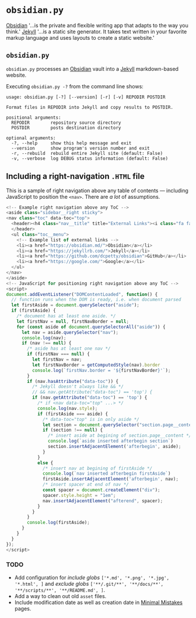 # `obsidian.py`

[Obsidian](https://obsidian.md/) '&hellip;is the private and flexible writing app that adapts to the way you think.' [Jekyll](https://jekyllrb.com) '&hellip;is a static site generator. It takes text written in your favorite markup language and uses layouts to create a static website.' 

## `obsidian.py`

`obsidian.py` processes an [Obsidian](https://obsidian.md/) vault into a [Jekyll](https://jekyllrb.com) markdown-based website.

Executing `obsidian.py -?` from the command line shows:

```python3
usage: obsidian.py [-?] [--version] [-r] [-v] REPODIR POSTDIR

Format files in REPODIR into Jekyll and copy results to POSTDIR.

positional arguments:
  REPODIR        repository source directory
  POSTDIR        posts destination directory

optional arguments:
  -?, --help     show this help message and exit
  --version      show program's version number and exit
  -r, --rebuild  rebuild entire Jekyll site (default: False)
  -v, --verbose  log DEBUG status information (default: False)
```

## Including a right-navigation `.HTML` file

This is a sample of right navigation above any table of contents &mdash; including JavaScript to position the `<nav>`. There are *a lot* of assumptions.

```js
<!-- Example right navigation above any ToC -->
<aside class="sidebar__right sticky">
<nav class="toc" data-toc="top">
  <header><h4 class="nav__title" title="External Links"><i class="fa fa-link"></i> External Links</h4>
  </header>
  <ul class="toc__menu">
    <!-- Example list of external links -->
    <li><a href="https://obsidian.md/">Obsidian</a></li>
    <li><a href="https://jekyllrb.com/">Jekyll</a></li>
    <li><a href="https://github.com/dcpetty/obsidian">GitHub</a></li>
    <li><a href="https://google.com/">Google</a></li>
  </ul>
</nav>
</aside>
<!-- JavaScript for positioning right navigation above any ToC -->
<script>
document.addEventListener("DOMContentLoaded", function() {
  // function runs when the DOM is ready, i.e. when document parsed
  let firstAside = document.querySelector("aside");
  if (firstAside) {
    /* document has at least one aside. */
    let firstNav = null, firstNavBorder = null;
    for (const aside of document.querySelectorAll("aside")) {
      let nav = aside.querySelector("nav");
      console.log(nav);
      if (nav !== null) {
        /* aside has at least one nav */
        if (firstNav === null) {
          let firstNav = nav;
          let firstNavBorder = getComputedStyle(nav).border
          console.log(`firstNav.border = '${firstNavBorder}'`);
        }
        if (nav.hasAttribute("data-toc")) {
          /* Jekyll doesn't always like && */
          // && nav.getAttribute("data-toc") == 'top') {
          if (nav.getAttribute("data-toc") == 'top') {
            /* if <nav data-toc="top" ...> */
            console.log(nav.style);
            if (firstAside === aside) {
              /* data-toc="top" is in only aside */
              let section = document.querySelector("section.page__content");
              if (section !== null) {
                /* insert aside at begining of section.page__content */
                console.log(`aside inserted afterbegin section`)
                section.insertAdjacentElement('afterbegin', aside);
              }
            }
            else {
              /* insert nav at begining of firstAside */
              console.log(`nav inserted afterbegin firstAside`)
              firstAside.insertAdjacentElement('afterbegin', nav);   
              /* insert spacer at end of nav */
              const spacer = document.createElement("div");
              spacer.style.height = "1em";
              nav.insertAdjacentElement("afterend", spacer);
            }
          }
        }
        console.log(firstAside);
      }
    }
  }
});
</script>
```

### TODO

- Add configuration for *include globs* `['*.md', '*.png', '*.jpg', '*.html', ]` and *exclude globs* `['**/.git/**', '**/docs/**', '**/scripts/**', '**/README.md', ]`.
- Add a way to clean out old `asset` files.
- Include modification date as well as creation date in [Minimal Mistakes]() pages.